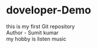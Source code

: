 # doveloper-Demo
this is my first Git repository
<br>
Author - Sumit kumar
<br>
my hobby is listen music
